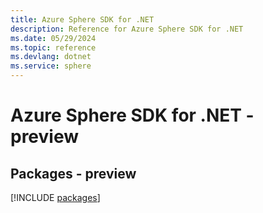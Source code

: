 ```yaml
---
title: Azure Sphere SDK for .NET
description: Reference for Azure Sphere SDK for .NET
ms.date: 05/29/2024
ms.topic: reference
ms.devlang: dotnet
ms.service: sphere
---
```

# Azure Sphere SDK for .NET - preview
## Packages - preview
[!INCLUDE [packages](sphere-index.md)]